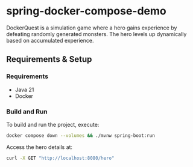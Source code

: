 # spring-docker-compose-demo
DockerQuest is a simulation game where a hero gains experience by defeating randomly generated monsters. The hero levels up dynamically based on accumulated experience.

## Requirements & Setup

### Requirements

- Java 21
- Docker


### Build and Run

To build and run the project, execute:
```bash
docker compose down --volumes && ./mvnw spring-boot:run
```
Access the hero details at:
```bash
curl -X GET "http://localhost:8080/hero"
```
